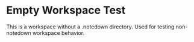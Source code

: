 # Empty Workspace Test

This is a workspace without a .notedown directory.
Used for testing non-notedown workspace behavior.